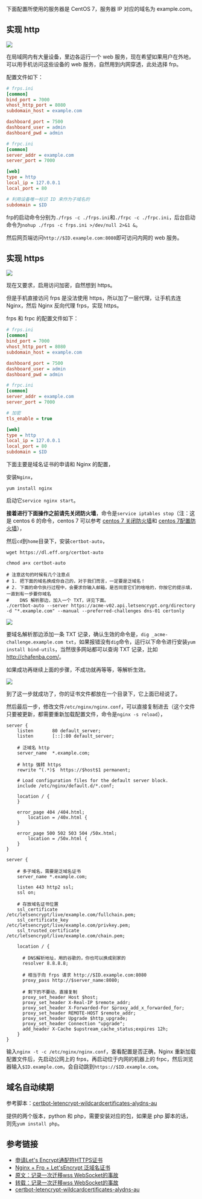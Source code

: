 下面配置所使用的服务器是 CentOS 7，服务器 IP 对应的域名为 example.com。

## 实现 http

![](https://raw.githubusercontent.com/Hapoa/personal-notes/master/_image/001.png)

在局域网内有大量设备，里边各运行一个 web 服务，现在希望如果用户在外地，可以用手机访问这些设备的 web 服务，自然用到内网穿透，此处选择 frp。

配置文件如下：

```ini
# frps.ini
[common]
bind_port = 7000
vhost_http_port = 8080
subdomain_host = example.com

dashboard_port = 7500
dashboard_user = admin
dashboard_pwd = admin
```

```ini
# frpc.ini
[common]
server_addr = example.com
server_port = 7000

[web]
type = http
local_ip = 127.0.0.1
local_port = 80

# 利用设备唯一标识 ID 来作为子域名的
subdomain = $ID
```

frp的启动命令分别为`./frps -c ./frps.ini`和`./frpc -c ./frpc.ini`，后台启动命令为`nohup ./frps -c frps.ini >/dev/null 2>&1 &`。

然后网页端访问`http://$ID.example.com:8080`即可访问内网的 web 服务。

## 实现 https

![](https://raw.githubusercontent.com/Hapoa/personal-notes/master/_image/002.png)

现在又要求，启用访问加密，自然想到 https。

但是手机直接访问 frps 是没法使用 https，所以加了一层代理，让手机去连 Nginx，然后 Nginx 反向代理 frps，实现 https。

frps 和 frpc 的配置文件如下：

```ini
# frps.ini
[common]
bind_port = 7000
vhost_http_port = 8080
subdomain_host = example.com

dashboard_port = 7500
dashboard_user = admin
dashboard_pwd = admin
```

```ini
# frpc.ini
[common]
server_addr = example.com
server_port = 7000

# 加密
tls_enable = true

[web]
type = http
local_ip = 127.0.0.1
local_port = 80
subdomain = $ID
```

下面主要是域名证书的申请和 Nginx 的配置，

安装`Nginx`，

```shell
yum install nginx
```

启动它`service nginx start`。

**接着进行下面操作之前请先关闭防火墙**，命令是`service iptables stop`（注：这是 centos 6 的命令，centos 7 可以参考 [centos 7 关闭防火墙](https://blog.csdn.net/Post_Yuan/article/details/78603212)和 [centos 7配置防火墙](https://www.jianshu.com/p/f6b87417f98b)），

然后`cd`到`home`目录下，安装`certbot-auto`，

```shell
wget https://dl.eff.org/certbot-auto

chmod a+x certbot-auto

# 注意这句的时候有几个注意点
# 1. 把下面的域名换成你自己的，对于我们而言，一定要是泛域名！
# 2. 下面的命令执行过程中，会要求你输入邮箱，是否同意它们的啥啥的，你按它的提示填，一直到有一步要你域名
#    DNS 解析那边，加入一个 TXT，详见下面。
./certbot-auto --server https://acme-v02.api.letsencrypt.org/directory -d "*.example.com" --manual --preferred-challenges dns-01 certonly
```

![](https://raw.githubusercontent.com/Hapoa/personal-notes/master/_image/003.png)

要域名解析那边添加一条 TXT 记录，确认生效的命令是，`dig _acme-challenge.example.com txt`，如果报错没有`dig`命令，运行以下命令进行安装`yum install bind-utils`，当然很多网站都可以查询 TXT 记录，比如 <http://chafenba.com/>。

如果成功再继续上面的步骤，不成功就再等等，等解析生效。

![](https://raw.githubusercontent.com/Hapoa/personal-notes/master/_image/004.png)

到了这一步就成功了，你的证书文件都放在一个目录下，它上面已经说了。

然后最后一步，修改文件`/etc/nginx/nginx.conf`，可以直接复制进去（这个文件只要被更新，都需要重新加载配置文件，命令是`nginx -s reload`），

```
server {
    listen       80 default_server;
    listen       [::]:80 default_server;
    
    # 泛域名 http
    server_name  *.example.com;
	
    # http 强转 https
    rewrite ^(.*)$  https://$host$1 permanent;

    # Load configuration files for the default server block.
    include /etc/nginx/default.d/*.conf;

    location / {
    }

    error_page 404 /404.html;
        location = /40x.html {
    }

    error_page 500 502 503 504 /50x.html;
        location = /50x.html {
    }
}

server {

    # 多子域名，需要是泛域名证书
    server_name *.example.com;
    
    listen 443 http2 ssl;
    ssl on;
    
    # 存放域名证书位置
    ssl_certificate          /etc/letsencrypt/live/example.com/fullchain.pem;
    ssl_certificate_key      /etc/letsencrypt/live/example.com/privkey.pem;
    ssl_trusted_certificate  /etc/letsencrypt/live/example.com/chain.pem;

    location / {
    
      # DNS解析地址，用的谷歌的，你也可以换成别家的
      resolver 8.8.8.8;
	  
      # 相当于向 frps 请求 http://$ID.example.com:8080
      proxy_pass http://$server_name:8080;
      
      # 剩下的不要动，直接复制
      proxy_set_header Host $host;
      proxy_set_header X-Real-IP $remote_addr;
      proxy_set_header X-Forwarded-For $proxy_add_x_forwarded_for;
      proxy_set_header REMOTE-HOST $remote_addr;
      proxy_set_header Upgrade $http_upgrade;
      proxy_set_header Connection "upgrade";
      add_header X-Cache $upstream_cache_status;expires 12h;
    }
}
```

输入`nginx -t -c /etc/nginx/nginx.conf`，查看配置是否正确，Nginx 重新加载配置文件后，先启动公网上的 frps，再启动位于内网的机器上的 frpc，然后浏览器输入`$ID.example.com`，会自动跳到`https://$ID.example.com`。

## 域名自动续期

参考脚本：[certbot-letencrypt-wildcardcertificates-alydns-au](https://github.com/ywdblog/certbot-letencrypt-wildcardcertificates-alydns-au)

提供的两个版本，python 和 php，需要安装对应的包，如果是 php 脚本的话，则先`yum install php`。

## 参考链接

- [申请Let's Encrypt通配符HTTPS证书](https://my.oschina.net/kimver/blog/1634575)
- [Nginx + Frp + Let'sEncrypt 泛域名证书](http://morecoder.com/article/1173275.html)
- [原文：记录一次迁移wss WebSocket的事故](https://blog.csdn.net/qq_28804275/article/details/80891921)
- [转载：记录一次迁移wss WebSocket的事故](https://blog.csdn.net/hfismyangel/article/details/82758629)
- [certbot-letencrypt-wildcardcertificates-alydns-au](https://github.com/ywdblog/certbot-letencrypt-wildcardcertificates-alydns-au)
